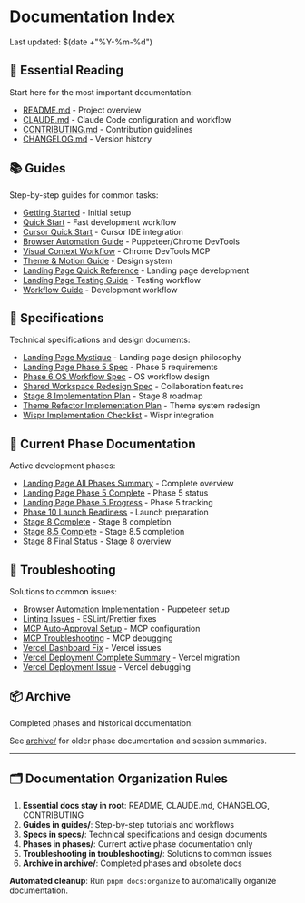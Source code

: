# Documentation Index

Last updated: $(date +"%Y-%m-%d")

## 📖 Essential Reading

Start here for the most important documentation:

- [README.md](../README.md) - Project overview
- [CLAUDE.md](../CLAUDE.md) - Claude Code configuration and workflow
- [CONTRIBUTING.md](../CONTRIBUTING.md) - Contribution guidelines
- [CHANGELOG.md](../CHANGELOG.md) - Version history

## 📚 Guides

Step-by-step guides for common tasks:

- [Getting Started](guides/GETTING_STARTED.md) - Initial setup
- [Quick Start](guides/QUICK_START.md) - Fast development workflow
- [Cursor Quick Start](guides/CURSOR_QUICK_START.md) - Cursor IDE integration
- [Browser Automation Guide](guides/BROWSER_AUTOMATION_GUIDE.md) - Puppeteer/Chrome DevTools
- [Visual Context Workflow](guides/VISUAL_CONTEXT_WORKFLOW.md) - Chrome DevTools MCP
- [Theme & Motion Guide](guides/THEME_MOTION_GUIDE.md) - Design system
- [Landing Page Quick Reference](guides/LANDING_PAGE_QUICK_REFERENCE.md) - Landing page development
- [Landing Page Testing Guide](guides/LANDING_PAGE_TESTING_GUIDE.md) - Testing workflow
- [Workflow Guide](guides/WORKFLOW_GUIDE.md) - Development workflow

## 📐 Specifications

Technical specifications and design documents:

- [Landing Page Mystique](specs/LANDING_PAGE_MYSTIQUE.md) - Landing page design philosophy
- [Landing Page Phase 5 Spec](specs/LANDING_PAGE_PHASE_5_SPEC.md) - Phase 5 requirements
- [Phase 6 OS Workflow Spec](specs/PHASE6_OS_WORKFLOW_SPEC.md) - OS workflow design
- [Shared Workspace Redesign Spec](specs/SHARED_WORKSPACE_REDESIGN_SPEC.md) - Collaboration features
- [Stage 8 Implementation Plan](specs/STAGE_8_IMPLEMENTATION_PLAN.md) - Stage 8 roadmap
- [Theme Refactor Implementation Plan](specs/THEME_REFACTOR_IMPLEMENTATION_PLAN.md) - Theme system redesign
- [Wispr Implementation Checklist](specs/WISPR_IMPLEMENTATION_CHECKLIST.md) - Wispr integration

## 🚀 Current Phase Documentation

Active development phases:

- [Landing Page All Phases Summary](phases/LANDING_PAGE_ALL_PHASES_SUMMARY.md) - Complete overview
- [Landing Page Phase 5 Complete](phases/LANDING_PAGE_PHASE_5_COMPLETE.md) - Phase 5 status
- [Landing Page Phase 5 Progress](phases/LANDING_PAGE_PHASE_5_PROGRESS.md) - Phase 5 tracking
- [Phase 10 Launch Readiness](phases/PHASE_10_LAUNCH_READINESS.md) - Launch preparation
- [Stage 8 Complete](phases/STAGE_8_COMPLETE.md) - Stage 8 completion
- [Stage 8.5 Complete](phases/STAGE_8.5_COMPLETE.md) - Stage 8.5 completion
- [Stage 8 Final Status](phases/STAGE_8_FINAL_STATUS.md) - Stage 8 overview

## 🔧 Troubleshooting

Solutions to common issues:

- [Browser Automation Implementation](troubleshooting/BROWSER_AUTOMATION_IMPLEMENTATION.md) - Puppeteer setup
- [Linting Issues](troubleshooting/LINTING_ISSUES.md) - ESLint/Prettier fixes
- [MCP Auto-Approval Setup](troubleshooting/MCP_AUTO_APPROVAL_SETUP.md) - MCP configuration
- [MCP Troubleshooting](troubleshooting/MCP_TROUBLESHOOTING.md) - MCP debugging
- [Vercel Dashboard Fix](troubleshooting/VERCEL_DASHBOARD_FIX.md) - Vercel issues
- [Vercel Deployment Complete Summary](troubleshooting/VERCEL_DEPLOYMENT_COMPLETE_SUMMARY.md) - Vercel migration
- [Vercel Deployment Issue](troubleshooting/VERCEL_DEPLOYMENT_ISSUE.md) - Vercel debugging

## 📦 Archive

Completed phases and historical documentation:

See [archive/](archive/) for older phase documentation and session summaries.

---

## 🗂️ Documentation Organization Rules

1. **Essential docs stay in root**: README, CLAUDE.md, CHANGELOG, CONTRIBUTING
2. **Guides in guides/**: Step-by-step tutorials and workflows
3. **Specs in specs/**: Technical specifications and design documents
4. **Phases in phases/**: Current active phase documentation only
5. **Troubleshooting in troubleshooting/**: Solutions to common issues
6. **Archive in archive/**: Completed phases and obsolete docs

**Automated cleanup**: Run `pnpm docs:organize` to automatically organize documentation.
